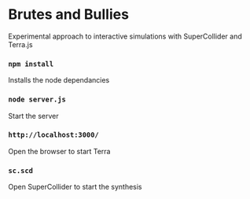 # Brutes and Bullies
Experimental approach to interactive simulations with SuperCollider and Terra.js

### `npm install`
Installs the node dependancies

### `node server.js`
Start the server

### `http://localhost:3000/`
Open the browser to start Terra

### `sc.scd`
Open SuperCollider to start the synthesis

